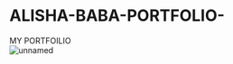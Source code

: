 # ALISHA-BABA-PORTFOLIO-
MY PORTFOILIO  
![unnamed](https://github.com/user-attachments/assets/b18f401a-f849-418f-81fe-0fefad59dda6)
